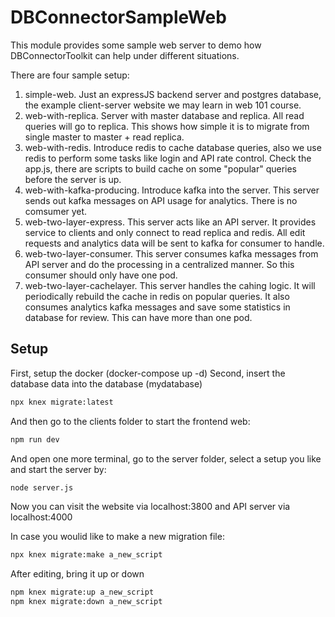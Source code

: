 # DBConnectorSampleWeb
This module provides some sample web server to demo how DBConnectorToolkit can help under different situations.

There are four sample setup:
1) simple-web. Just an expressJS backend server and postgres database, the example client-server website we may learn in web 101 course.
2) web-with-replica. Server with master database and replica. All read queries will go to replica. This shows how simple it is to migrate from single master to master + read replica.
3) web-with-redis. Introduce redis to cache database queries, also we use redis to perform some tasks like login and API rate control.
Check the app.js, there are scripts to build cache on some "popular" queries before the server is up.
4) web-with-kafka-producing. Introduce kafka into the server. This server sends out kafka messages on API usage for analytics. There is no comsumer yet.
5) web-two-layer-express. This server acts like an API server. It provides service to clients and only connect to read replica and redis. All edit requests and analytics data will be sent to kafka for consumer to handle.
6) web-two-layer-consumer. This server consumes kafka messages from API server and do the processing in a centralized manner. So this consumer should only have one pod.
7) web-two-layer-cachelayer. This server handles the cahing logic. It will periodically rebuild the cache in redis on popular queries. It also consumes analytics kafka messages and save some statistics in database for review. 
This can have more than one pod.

## Setup
First, setup the docker (docker-compose up -d)
Second, insert the database data into the database (mydatabase)
``` sh
npx knex migrate:latest
```
And then go to the clients folder to start the frontend web:
``` sh
npm run dev
```
And open one more terminal, go to the server folder, select a setup you like and start the server by:
``` sh
node server.js
```
Now you can visit the website via localhost:3800 and API server via localhost:4000

In case you woulid like to make a new migration file: 
``` sh
npx knex migrate:make a_new_script
```
After editing, bring it up or down
``` sh
npm knex migrate:up a_new_script
npm knex migrate:down a_new_script
```



